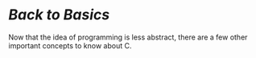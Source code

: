 # *__Back to Basics__*

Now that the idea of programming is less abstract, there are a few other important concepts to know about C.